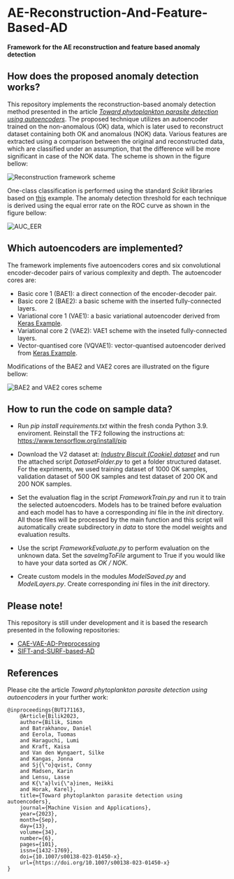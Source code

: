 # AE-Reconstruction-And-Feature-Based-AD

**Framework for the AE reconstruction and feature based anomaly detection**

## How does the proposed anomaly detection works?

This repository implements the reconstruction-based anomaly detection method presented in the article [*Toward phytoplankton parasite detection using autoencoders*](https://link.springer.com/article/10.1007/s00138-023-01450-x). The proposed technique utilizes an autoencoder trained on the non-anomalous (OK) data, which is later used to reconstruct dataset containing both OK and anomalous (NOK) data. Various features are extracted using a comparison between the original and reconstructed data, which are classified under an assumption, that the difference will be more significant in case of the NOK data. The scheme is shown in the figure bellow:

![Reconstruction framework scheme](https://github.com/boortel/AE-Reconstruction-And-Feature-Based-AD/assets/33236294/c4955068-3825-469a-a177-fa949e33bd4c)

One-class classification is performed using the standard *Scikit* libraries based on [this]([https://scikit-learn.org/stable/auto_examples/miscellaneous/plot_anomaly_comparison.html#sphx-glr-auto-examples-miscellaneous-plot-anomaly-comparison-py]) example. The anomaly detection threshold for each technique is derived using the equal error rate on the ROC curve as shown in the figure bellow:

![AUC_EER](https://github.com/boortel/AE-Reconstruction-And-Feature-Based-AD/assets/33236294/931f3642-d6de-47d0-9c4e-d0d9f373acd9)


## Which autoencoders are implemented?

The framework implements five autoencoders cores and six convolutional encoder-decoder pairs of various complexity and depth. The autoencoder cores are:

- Basic core 1 (BAE1): a direct connection of the encoder-decoder pair.
- Basic core 2 (BAE2): a basic scheme with the inserted fully-connected layers.
- Variational core 1 (VAE1): a basic variational autoencoder derived from [Keras Example](https://keras.io/examples/generative/vae/).
- Variational core 2 (VAE2): VAE1 scheme with the inseted fully-connected layers.
- Vector-quantised core (VQVAE1): vector-quantised autoencoder derived from [Keras Example](https://keras.io/examples/generative/vq_vae/).

Modifications of the BAE2 and VAE2 cores are illustrated on the figure bellow:

![BAE2 and VAE2 cores scheme](https://github.com/boortel/AE-Reconstruction-And-Feature-Based-AD/assets/33236294/5a8630ca-7844-4e96-b790-8884c94b9c71)


## How to run the code on sample data?

- Run *pip install requirements.txt* within the fresh conda Python 3.9. enviroment. Reinstall the TF2 following the instructions at: https://www.tensorflow.org/install/pip

- Download the V2 dataset at: [*Industry Biscuit (Cookie) dataset*](https://www.kaggle.com/datasets/imonbilk/industry-biscuit-cookie-dataset) and run the attached script *DatasetFolder.py* to get a folder structured dataset. For the expriments, we used training dataset of 1000 OK samples, validation dataset of 500 OK samples and test dataset of 200 OK and 200 NOK samples.

- Set the evaluation flag in the script *FrameworkTrain.py* and run it to train the selected autoencoders. Models has to be trained before evaluation and each model has to have a corresponding *ini* file in the *init* directory. All those files will be processed by the main function and this script will automatically create subdirectory in *data* to store the model weights and evaluation results.

- Use the script *FrameworkEvaluate.py* to perform evaluation on the unknown data. Set the *saveImgToFile* argument to True if you would like to have your data sorted as *OK / NOK*.

- Create custom models in the modules *ModelSaved.py* and *ModelLayers.py*. Create corresponding *ini* files in the *init* directory.

## Please note!

This repository is still under development and it is based the research presented in the following repositories:

- [CAE-VAE-AD-Preprocessing](https://github.com/boortel/CAE-VAE-AD-Preprocessing)
- [SIFT-and-SURF-based-AD](https://github.com/boortel/SIFT-and-SURF-based-AD)

## References

Please cite the article *Toward phytoplankton parasite detection using autoencoders* in your further work:

```
@inproceedings{BUT171163,
    @Article{Bilik2023,
    author={Bilik, Simon
    and Batrakhanov, Daniel
    and Eerola, Tuomas
    and Haraguchi, Lumi
    and Kraft, Kaisa
    and Van den Wyngaert, Silke
    and Kangas, Jonna
    and Sj{\"o}qvist, Conny
    and Madsen, Karin
    and Lensu, Lasse
    and K{\"a}lvi{\"a}inen, Heikki
    and Horak, Karel},
    title={Toward phytoplankton parasite detection using autoencoders},
    journal={Machine Vision and Applications},
    year={2023},
    month={Sep},
    day={13},
    volume={34},
    number={6},
    pages={101},
    issn={1432-1769},
    doi={10.1007/s00138-023-01450-x},
    url={https://doi.org/10.1007/s00138-023-01450-x}
}
```

